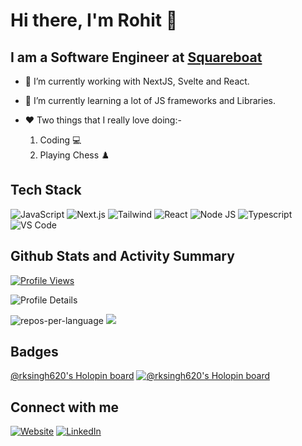 # Hi there, I'm Rohit 👋

## I am a Software Engineer at [Squareboat](https://www.squareboat.com)

- 🔭 I’m currently working with NextJS, Svelte and React.

- 🌱 I’m currently learning a lot of JS frameworks and Libraries.

- ❤️ Two things that I really love doing:-

  1. Coding 💻
  2. Playing Chess ♟️

## Tech Stack

![JavaScript](https://img.shields.io/badge/javascript-%23323330.svg?style=for-the-badge&logo=javascript&logoColor=%23F7DF1E) ![Next.js](https://img.shields.io/badge/nextjs-%23000.svg?style=for-the-badge&logo=next.js&logoColor=white) ![Tailwind](https://img.shields.io/badge/tailwindcss-%2338B2AC.svg?style=for-the-badge&logo=tailwind-css&logoColor=white) ![React](https://img.shields.io/badge/react-%2320232a.svg?style=for-the-badge&logo=react&logoColor=%2361DAFB) ![Node JS](https://img.shields.io/badge/node.js-6DA55F?style=for-the-badge&logo=node.js&logoColor=white) ![Typescript](https://img.shields.io/badge/typescript-%23007ACC.svg?style=for-the-badge&logo=typescript&logoColor=white) ![VS Code](https://img.shields.io/badge/VS%20Code-3EA6E9?style=for-the-badge&logo=visualstudiocode&logoColor=white)

## Github Stats and Activity Summary

[![Profile Views](https://visitcount.itsvg.in/api?id=iampawan&icon=0&color=1)](https://visitcount.itsvg.in)

![Profile Details](http://github-profile-summary-cards.vercel.app/api/cards/profile-details?username=rksingh620&theme=github_dark)

![repos-per-language](http://github-profile-summary-cards.vercel.app/api/cards/repos-per-language?username=rksingh620&theme=github_dark) ![](http://github-profile-summary-cards.vercel.app/api/cards/productive-time?username=rksingh620&theme=github_dark&utcOffset=5)

## Badges

[@rksingh620's Holopin board](https://raw.githubusercontent.com/rksingh620/rksingh620/main/assets/ccp-badge.png)
[![@rksingh620's Holopin board](https://holopin.me/rksingh620)](https://holopin.io/@rksingh620)

## Connect with me

[![Website](https://img.shields.io/badge/Website-%23082E4E.svg?style=for-the-badge&textColor=EAB41F)](https://thebetadev.tech/) [![LinkedIn](https://img.shields.io/badge/LinkedIn-0077B5?style=for-the-badge&logo=linkedin&logoColor=white)](https://www.linkedin.com/in/rksingh620/)

<!-- [![Blog](https://img.shields.io/badge/Hashnode-%232962FF.svg?style=for-the-badge&logo=Hashnode&logoColor=white)](https://blogs.aayushkurup.dev/) [![Hashnode](https://img.shields.io/twitter/follow/AayushK_47?logo=Twitter&style=for-the-badge)](https://twitter.com/AayushK_47) -->
